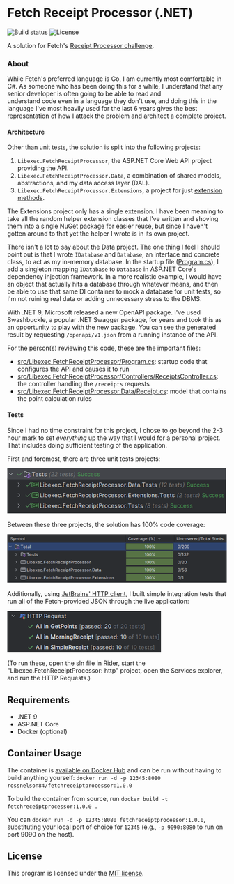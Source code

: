 # Fetch Receipt Processor (.NET)

![Build status](https://github.com/rnelson/fetch-receipt_processor-dotnet/actions/workflows/dotnet.yml/badge.svg) ![License](https://img.shields.io/github/license/rnelson/fetch-receipt_processor-dotnet)

A solution for Fetch's [Receipt Processor challenge][fetch-rpc].

### About

While Fetch's preferred language is Go, I am currently most comfortable in C#. As someone who has been 
doing this for a while, I understand that any senior developer is often going to be able to read and  
understand code even in a language they don't use, and doing this in the language I've most heavily 
used for the last 6 years gives the best representation of how I attack the problem and architect a 
complete project.

#### Architecture

Other than unit tests, the solution is split into the following projects:

1. `Libexec.FetchReceiptProcessor`, the ASP.NET Core Web API project providing the API.
2. `Libexec.FetchReceiptProcessor.Data`, a combination of shared models, abstractions, and my data access layer (DAL).
3. `Libexec.FetchReceiptProcessor.Extensions`, a project for just [extension methods][dotnet-ext].

The Extensions project only has a single extension. I have been meaning to take all the random helper 
extension classes that I've written and shoving them into a single NuGet package for easier reuse, but 
since I haven't gotten around to that yet the helper I wrote is in its own project.

There isn't a lot to say about the Data project. The one thing I feel I should point out is that I wrote 
`IDatabase` and `Database`, an interface and concrete class, to act as my in-memory database. In the startup 
file ([Program.cs][program-cs]), I add a singleton mapping `IDatabase` to `Database` in ASP.NET Core's 
dependency injection framework. In a more realistic example, I would have an object that actually hits a 
database through whatever means, and then be able to use that same DI container to mock a database for 
unit tests, so I'm not ruining real data or adding unnecessary stress to the DBMS.

With .NET 9, Microsoft released a new OpenAPI package. I've used Swashbuckle, a popular .NET Swagger package, 
for years and took this as an opportunity to play with the new package. You can see the generated result by 
requesting `/openapi/v1.json` from a running instance of the API.

For the person(s) reviewing this code, these are the important files:

+ [src/Libexec.FetchReceiptProcessor/Program.cs](https://github.com/rnelson/fetch-receipt_processor-dotnet/blob/main/src/Libexec.FetchReceiptProcessor/Program.cs): startup code that configures the API and causes it to run
+ [src/Libexec.FetchReceiptProcessor/Controllers/ReceiptsController.cs](https://github.com/rnelson/fetch-receipt_processor-dotnet/blob/main/src/Libexec.FetchReceiptProcessor/Controllers/ReceiptsController.cs): the controller handling the `/receipts` requests
+ [src/Libexec.FetchReceiptProcessor.Data/Receipt.cs](https://github.com/rnelson/fetch-receipt_processor-dotnet/blob/main/src/Libexec.FetchReceiptProcessor.Data/Receipt.cs): model that contains the point calculation rules

#### Tests

Since I had no time constraint for this project, I chose to go beyond the 2-3 hour mark to set *everything* 
up the way that I would for a personal project. That includes doing sufficient testing of the application.

First and foremost, there are three unit tests projects:

![Unit test results](https://github.com/rnelson/fetch-receipt_processor-dotnet/blob/main/docs/unit_tests.png?raw=true)

Between these three projects, the solution has 100% code coverage:

![Unit test code coverage](https://github.com/rnelson/fetch-receipt_processor-dotnet/blob/main/docs/code_coverage.png?raw=true)

Additionally, using [JetBrains' HTTP client][jb-http], I built simple integration tests that run all of the 
Fetch-provided JSON through the live application:

![HTTP test results](https://github.com/rnelson/fetch-receipt_processor-dotnet/blob/main/docs/http_tests.png?raw=true)

(To run these, open the sln file in [Rider][rider], start the "Libexec.FetchReceiptProcessor: http" project, open 
the Services explorer, and run the HTTP Requests.)

## Requirements
* .NET 9
* ASP.NET Core
* Docker (optional)

## Container Usage
The container is [available on Docker Hub][hub-link] and can be run without having to build anything 
yourself: `docker run -d -p 12345:8080 rossnelson84/fetchreceiptprocessor:1.0.0`

To build the container from source, run `docker build -t fetchreceiptprocessor:1.0.0 .`

You can `docker run -d -p 12345:8080 fetchreceiptprocessor:1.0.0`, substituting your local port of choice 
for `12345` (e.g., `-p 9090:8080` to run on port 9090 on the host).

## License
This program is licensed under the [MIT license][license].

[license]: https://rnelson.mit-license.org
[fetch-rpc]: https://github.com/fetch-rewards/receipt-processor-challenge
[hub-link]: https://hub.docker.com/repository/docker/rossnelson84/fetchreceiptprocessor/general
[jb-http]: https://www.jetbrains.com/help/idea/http-client-in-product-code-editor.html
[rider]: https://www.jetbrains.com/rider
[dotnet-ext]: https://learn.microsoft.com/en-us/dotnet/csharp/programming-guide/classes-and-structs/extension-methods
[program-cs]: https://github.com/rnelson/fetch-receipt_processor-dotnet/blob/main/src/Libexec.FetchReceiptProcessor/Program.cs